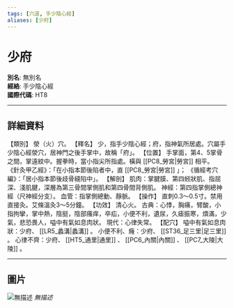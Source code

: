 ```yaml
---
tags: [穴道, 手少陰心經]
aliases: [少府]
---
```


# 少府

**別名**: 無別名  
**經絡**: 手少陰心經  
**國際代碼**: HT8  

---

## 詳細資料
【類別】
滎（火）穴。
【釋名】
少，指手少陰心經；府，指神氣所居處。穴屬手少陰心經滎穴，居神門之後手掌中，故稱「府」。
【位置】
手掌面，第4、5掌骨之間，掌遠紋中。握拳時，當小指尖所指處。橫與 [[PC8_勞宮|勞宮]] 相平。
《針灸甲乙經》：「在小指本節後陷者中，直 [[PC8_勞宮|勞宮]] 」；
《循經考穴編》：「居小指本節後歧骨縫陷中」。
【解剖】
肌肉：掌腱膜、第四蚓狀肌、指屈深、淺肌腱，深層為第三骨間掌側肌和第四骨間背側肌。
神經：第四指掌側總神經（尺神經分支）。
血管：指掌側總動、靜脈。
【操作】
直刺0.3～0.5寸。禁用直接灸。艾條溫灸3～5分鐘。
【功效】
清心火。
古典：心悸，胸痛，臂酸，小指拘攣，掌中熱，陰挺，陰部瘙痒，卒疝，小便不利，遺尿，久瘧振寒，煩滿，少氣，悲恐畏人，嗌中有氣如息肉狀。
現代：心律失常。
【配穴】
嗌中有氣如息肉狀：少府、 [[LR5_蠡溝|蠡溝]] 。
小便不利、癃：少府、 [[ST36_足三里|足三里]] 。
心律不齊：少府、 [[HT5_通里|通里]] 、 [[PC6_內關|內關]] 、 [[PC7_大陵|大陵]] 。

---

## 圖片
![無描述](https://yibian.hopto.org/pic/shu16/175.gif)
_無描述_

